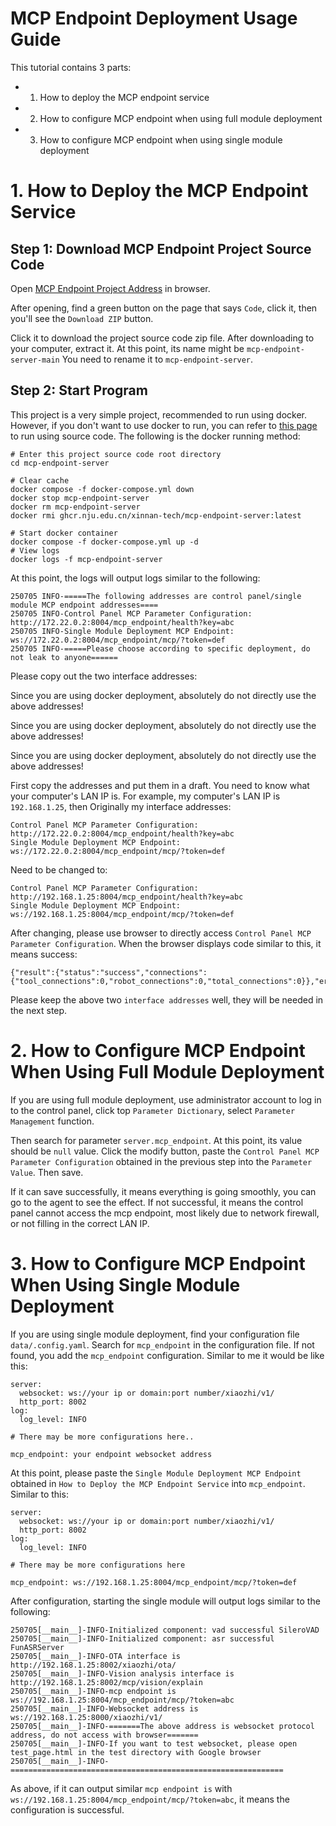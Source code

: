# MCP Endpoint Deployment Usage Guide

This tutorial contains 3 parts:
- 1. How to deploy the MCP endpoint service
- 2. How to configure MCP endpoint when using full module deployment
- 3. How to configure MCP endpoint when using single module deployment

# 1. How to Deploy the MCP Endpoint Service

## Step 1: Download MCP Endpoint Project Source Code

Open [MCP Endpoint Project Address](https://github.com/xinnan-tech/mcp-endpoint-server) in browser.

After opening, find a green button on the page that says `Code`, click it, then you'll see the `Download ZIP` button.

Click it to download the project source code zip file. After downloading to your computer, extract it. At this point, its name might be `mcp-endpoint-server-main`
You need to rename it to `mcp-endpoint-server`.

## Step 2: Start Program
This project is a very simple project, recommended to run using docker. However, if you don't want to use docker to run, you can refer to [this page](https://github.com/xinnan-tech/mcp-endpoint-server/blob/main/README_dev.md) to run using source code. The following is the docker running method:

```
# Enter this project source code root directory
cd mcp-endpoint-server

# Clear cache
docker compose -f docker-compose.yml down
docker stop mcp-endpoint-server
docker rm mcp-endpoint-server
docker rmi ghcr.nju.edu.cn/xinnan-tech/mcp-endpoint-server:latest

# Start docker container
docker compose -f docker-compose.yml up -d
# View logs
docker logs -f mcp-endpoint-server
```

At this point, the logs will output logs similar to the following:
```
250705 INFO-=====The following addresses are control panel/single module MCP endpoint addresses====
250705 INFO-Control Panel MCP Parameter Configuration: http://172.22.0.2:8004/mcp_endpoint/health?key=abc
250705 INFO-Single Module Deployment MCP Endpoint: ws://172.22.0.2:8004/mcp_endpoint/mcp/?token=def
250705 INFO-=====Please choose according to specific deployment, do not leak to anyone======
```

Please copy out the two interface addresses:

Since you are using docker deployment, absolutely do not directly use the above addresses!

Since you are using docker deployment, absolutely do not directly use the above addresses!

Since you are using docker deployment, absolutely do not directly use the above addresses!

First copy the addresses and put them in a draft. You need to know what your computer's LAN IP is. For example, my computer's LAN IP is `192.168.1.25`, then
Originally my interface addresses:
```
Control Panel MCP Parameter Configuration: http://172.22.0.2:8004/mcp_endpoint/health?key=abc
Single Module Deployment MCP Endpoint: ws://172.22.0.2:8004/mcp_endpoint/mcp/?token=def
```
Need to be changed to:
```
Control Panel MCP Parameter Configuration: http://192.168.1.25:8004/mcp_endpoint/health?key=abc
Single Module Deployment MCP Endpoint: ws://192.168.1.25:8004/mcp_endpoint/mcp/?token=def
```

After changing, please use browser to directly access `Control Panel MCP Parameter Configuration`. When the browser displays code similar to this, it means success:
```
{"result":{"status":"success","connections":{"tool_connections":0,"robot_connections":0,"total_connections":0}},"error":null,"id":null,"jsonrpc":"2.0"}
```

Please keep the above two `interface addresses` well, they will be needed in the next step.

# 2. How to Configure MCP Endpoint When Using Full Module Deployment

If you are using full module deployment, use administrator account to log in to the control panel, click top `Parameter Dictionary`, select `Parameter Management` function.

Then search for parameter `server.mcp_endpoint`. At this point, its value should be `null` value.
Click the modify button, paste the `Control Panel MCP Parameter Configuration` obtained in the previous step into the `Parameter Value`. Then save.

If it can save successfully, it means everything is going smoothly, you can go to the agent to see the effect. If not successful, it means the control panel cannot access the mcp endpoint, most likely due to network firewall, or not filling in the correct LAN IP.

# 3. How to Configure MCP Endpoint When Using Single Module Deployment

If you are using single module deployment, find your configuration file `data/.config.yaml`.
Search for `mcp_endpoint` in the configuration file. If not found, you add the `mcp_endpoint` configuration. Similar to me it would be like this:
```
server:
  websocket: ws://your ip or domain:port number/xiaozhi/v1/
  http_port: 8002
log:
  log_level: INFO

# There may be more configurations here..

mcp_endpoint: your endpoint websocket address
```
At this point, please paste the `Single Module Deployment MCP Endpoint` obtained in `How to Deploy the MCP Endpoint Service` into `mcp_endpoint`. Similar to this:

```
server:
  websocket: ws://your ip or domain:port number/xiaozhi/v1/
  http_port: 8002
log:
  log_level: INFO

# There may be more configurations here

mcp_endpoint: ws://192.168.1.25:8004/mcp_endpoint/mcp/?token=def
```

After configuration, starting the single module will output logs similar to the following:
```
250705[__main__]-INFO-Initialized component: vad successful SileroVAD
250705[__main__]-INFO-Initialized component: asr successful FunASRServer
250705[__main__]-INFO-OTA interface is          http://192.168.1.25:8002/xiaozhi/ota/
250705[__main__]-INFO-Vision analysis interface is     http://192.168.1.25:8002/mcp/vision/explain
250705[__main__]-INFO-mcp endpoint is        ws://192.168.1.25:8004/mcp_endpoint/mcp/?token=abc
250705[__main__]-INFO-Websocket address is    ws://192.168.1.25:8000/xiaozhi/v1/
250705[__main__]-INFO-=======The above address is websocket protocol address, do not access with browser=======
250705[__main__]-INFO-If you want to test websocket, please open test_page.html in the test directory with Google browser
250705[__main__]-INFO-=============================================================
```

As above, if it can output similar `mcp endpoint is` with `ws://192.168.1.25:8004/mcp_endpoint/mcp/?token=abc`, it means the configuration is successful.
